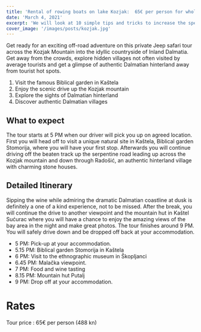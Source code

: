 ```yaml
---
title: 'Rental of rowing boats on lake Kozjak:  65€ per person for whole trip'
date: 'March 4, 2021'
excerpt: 'We will look at 10 simple tips and tricks to increase the speed of your code when writing JS'
cover_image: '/images/posts/kozjak.jpg'
---
```


Get ready for an exciting off-road adventure on this private Jeep safari tour across the Kozjak Mountain into the idyllic countryside of Inland Dalmatia. Get away from the crowds, explore hidden villages not often visited by average tourists and get a glimpse of authentic Dalmatian hinterland away from tourist hot spots. 

1. Visit the famous Biblical garden in Kaštela
2. Enjoy the scenic drive up the Kozjak mountain
3. Explore the sights of Dalmatian hinterland
4. Discover authentic Dalmatian villages

## What to expect 

The tour starts at 5 PM when our driver will pick you up on agreed location. First you will head off to visit a unique natural site in Kaštela, Biblical garden Stomorija, where you will have your first stop. Afterwards you will continue driving off the beaten track up the serpentine road leading up across the Kozjak mountain and down through Radošić, an authentic hinterland village with charming stone houses.


## Detailed Itinerary

Sipping the wine while admiring the dramatic Dalmatian coastline at dusk is definitely a one of a kind experience, not to be missed. After the break, you will continue the drive to another viewpoint and the mountain hut in Kaštel Sućurac where you will have a chance to enjoy the amazing views of the bay area in the night and make great photos. The tour finishes around 9 PM. You will safely drive down and be dropped off back at your accommodation.

- 5 PM: Pick-up at your accommodation.
- 5.15 PM: Biblical garden Stomorija in Kaštela
- 6 PM: Visit to the ethnographic museum in Škopljanci
- 6.45 PM: Malačka viewpoint.
- 7 PM: Food and wine tasting
- 8.15 PM: Mountain hut Putalj
- 9 PM: Drop off at your accommodation.

# Rates 

Tour price : 65€ per person (488 kn)